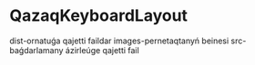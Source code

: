 # QazaqKeyboardLayout

dist-ornatuǵa qajetti faildar
images-pernetaqtanyń beinesi
src-baǵdarlamany ázirleúge qajetti fail

